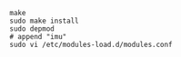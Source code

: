     make
    sudo make install
    sudo depmod
    # append "imu"
    sudo vi /etc/modules-load.d/modules.conf
